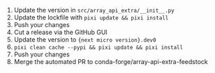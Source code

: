1. Update the version in `src/array_api_extra/__init__.py`
2. Update the lockfile with `pixi update && pixi install`
3. Push your changes
4. Cut a release via the GitHub GUI
5. Update the version to `{next micro version}.dev0`
6. `pixi clean cache --pypi && pixi update && pixi install`
7. Push your changes
8. Merge the automated PR to conda-forge/array-api-extra-feedstock
